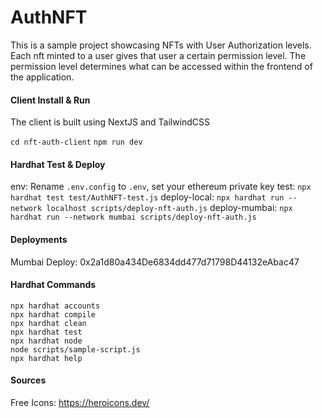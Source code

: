 # AuthNFT

This is a sample project showcasing NFTs with User Authorization levels. Each nft minted to a user gives that user a certain permission level. The permission
level determines what can be accessed within the frontend of the application.

#### Client Install & Run
The client is built using NextJS and TailwindCSS

`cd nft-auth-client`
`npm run dev`

#### Hardhat Test & Deploy
env: Rename `.env.config` to `.env`, set your ethereum private key
test: `npx hardhat test test/AuthNFT-test.js`
deploy-local: `npx hardhat run --network localhost scripts/deploy-nft-auth.js`
deploy-mumbai: `npx hardhat run --network mumbai scripts/deploy-nft-auth.js`

#### Deployments
Mumbai Deploy: 0x2a1d80a434De6834dd477d71798D44132eAbac47

#### Hardhat Commands
```shell
npx hardhat accounts
npx hardhat compile
npx hardhat clean
npx hardhat test
npx hardhat node
node scripts/sample-script.js
npx hardhat help
```

#### Sources
Free Icons: https://heroicons.dev/
